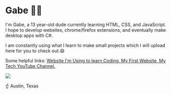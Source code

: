 # Gabe 🤠👋
I'm Gabe, a 13 year-old dude currently learning HTML, CSS, and JavaScript. I hope to develop websites, chrome/firefox extensions, and eventually make desktop apps with C#.

I am constantly using what I learn to make small projects which I will upload here for you to check out.😄

Some helpful links:
<a href="https://www.codecademy.com" target="_blank">Website I'm Using to learn Coding, </a> <a href="https://dagabey.github.io/MainWebsite/">My First Website, </a> <a href="https://www.youtube.com/channel/UC3vTQpO_BOr9c8eQ1axqWQQ">My Tech YouTube Channel.</a>

<img src="https://images.fineartamerica.com/images/artworkimages/mediumlarge/1/austin-texas-colorful-pano-frozen-in-time-fine-art-photography.jpg"></img>

☝️ Austin, Texas
